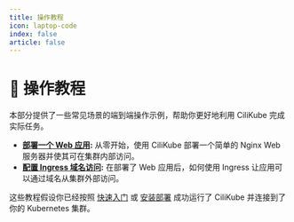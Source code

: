 ```yaml
---
title: 操作教程
icon: laptop-code
index: false
article: false
---
```


# 📖 操作教程

本部分提供了一些常见场景的端到端操作示例，帮助你更好地利用 CiliKube 完成实际任务。

*   **[部署一个 Web 应用](./deploy-web-app.md):** 从零开始，使用 CiliKube 部署一个简单的 Nginx Web 服务器并使其可在集群内部访问。
*   **[配置 Ingress 域名访问](./setup-ingress.md):** 在部署了 Web 应用后，如何使用 Ingress 让应用可以通过域名从集群外部访问。

这些教程假设你已经按照 [快速入门](../getting-started/quick-start.md) 或 [安装部署](../getting-started/installation.md) 成功运行了 CiliKube 并连接到了你的 Kubernetes 集群。
